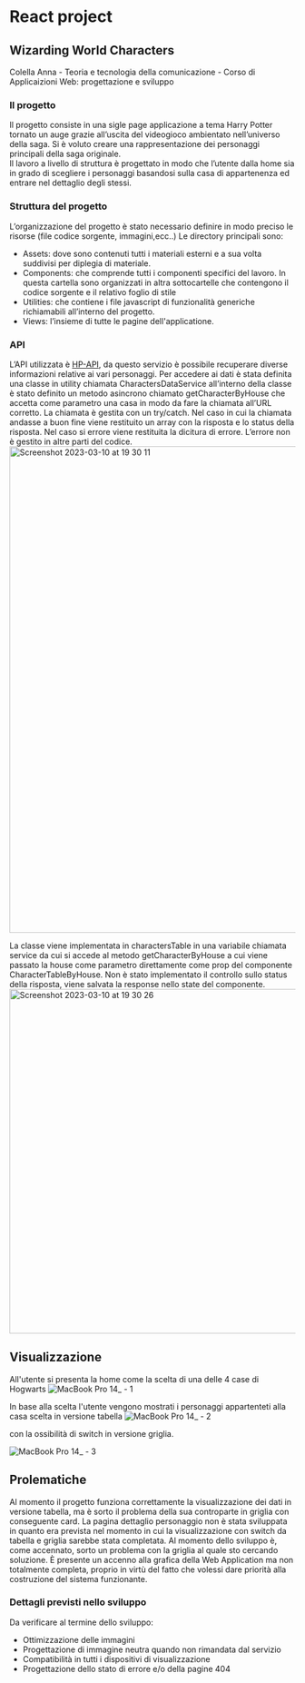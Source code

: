 # React project

## Wizarding World Characters

Colella Anna - Teoria e tecnologia della comunicazione - Corso di Applicaizioni Web: progettazione e sviluppo

### Il progetto 
Il progetto consiste in una sigle page applicazione a tema Harry Potter tornato un auge grazie all’uscita del videogioco ambientato nell’universo della saga. 
Si è voluto creare una rappresentazione dei personaggi principali della saga originale.  
Il lavoro a livello di struttura è progettato in modo che l’utente dalla home sia in grado di scegliere i personaggi basandosi sulla casa di appartenenza ed entrare nel dettaglio degli stessi. 

### Struttura del progetto 
L’organizzazione del progetto è stato necessario definire in modo preciso le risorse (file codice sorgente, immagini,ecc..) 
Le directory principali sono: 
- Assets: dove sono contenuti tutti i materiali esterni e a sua volta suddivisi per diplegia di materiale.
- Components: che comprende tutti i componenti specifici del lavoro. In questa cartella sono organizzati in altra sottocartelle che contengono il codice sorgente e il relativo foglio di stile 
- Utilities: che contiene i file javascript di funzionalità generiche richiamabili all’interno del progetto. 
- Views: l’insieme di tutte le pagine dell'applicatione. 

### API 

L’API utilizzata è  <a href="https://hp-api.onrender.com/"  >
HP-API</a>, da questo servizio è possibile recuperare diverse informazioni relative ai vari personaggi. 
Per accedere ai dati è stata definita una classe in utility chiamata CharactersDataService all’interno della classe è stato definito un metodo asincrono chiamato getCharacterByHouse che accetta come parametro una casa in modo da fare la chiamata all’URL corretto. 
La chiamata è gestita con un try/catch. Nel caso in cui la chiamata andasse a buon fine viene restituito un array con la risposta e lo status della risposta. 
Nel caso si errore viene restituita la dicitura di errore. L’errore non è gestito in altre parti del codice. 
 <img width="857" alt="Screenshot 2023-03-10 at 19 30 11" src="https://user-images.githubusercontent.com/98492097/224397073-7aa990d9-6f56-4a9c-82f0-f9d66ebb1e3c.png">

La classe viene implementata in charactersTable in una variabile chiamata service da cui si accede al metodo getCharacterByHouse a cui viene passato la house come parametro direttamente come prop del componente CharacterTableByHouse. 
Non è stato implementato il controllo sullo status della risposta, viene salvata la response nello state del componente. 
<img width="607" alt="Screenshot 2023-03-10 at 19 30 26" src="https://user-images.githubusercontent.com/98492097/224397153-921901af-8212-4e96-9a29-90cc328a5d0a.png">


## Visualizzazione
All'utente si presenta la home come la scelta di una delle 4 case di Hogwarts 
![MacBook Pro 14_ - 1](https://user-images.githubusercontent.com/98492097/224397486-4ad51554-925f-4eef-ab96-f090c8bb3a07.png)

In base alla scelta l'utente vengono mostrati i personaggi appartenteti alla casa scelta in versione tabella
![MacBook Pro 14_ - 2](https://user-images.githubusercontent.com/98492097/224397506-b866c003-678c-431f-9d9c-028b8144272b.png)

con la ossibilità di switch in versione griglia.

![MacBook Pro 14_ - 3](https://user-images.githubusercontent.com/98492097/224397586-330a6bf0-ccb4-42b6-a373-987cb3e049b2.png)


## Prolematiche
Al momento il progetto funziona correttamente la visualizzazione dei dati in versione  tabella, ma è sorto il problema della sua controparte in griglia con conseguente card. 
La pagina dettaglio personaggio non è stata sviluppata in quanto era prevista nel momento in cui la visualizzazione con switch da tabella e griglia sarebbe stata completata. 
Al momento dello sviluppo è, come accennato, sorto un problema con la griglia al quale sto cercando soluzione. 
È presente un accenno alla grafica della Web Application ma non totalmente completa, proprio in virtù del fatto che volessi dare priorità alla costruzione del sistema funzionante. 

### Dettagli previsti nello sviluppo 
Da verificare al termine dello sviluppo: 
- Ottimizzazione delle immagini 
- Progettazione di immagine neutra quando non rimandata dal servizio
- Compatibilità in tutti i dispositivi di visualizzazione 
- Progettazione dello stato di errore e/o della pagine 404


